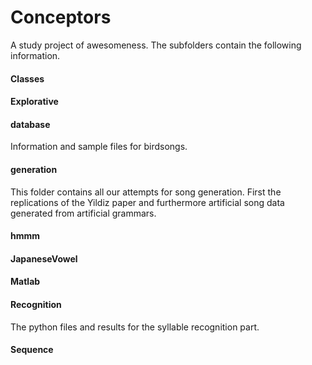# Conceptors
A study project of awesomeness. The subfolders contain the following information.

#### Classes

#### Explorative

#### database
Information and sample files for birdsongs.

#### generation
This folder contains all our attempts for song generation. First the replications of the Yildiz paper and furthermore artificial song data generated from artificial grammars. 

#### hmmm

#### JapaneseVowel

#### Matlab

#### Recognition
The python files and results for the syllable recognition part.

#### Sequence

